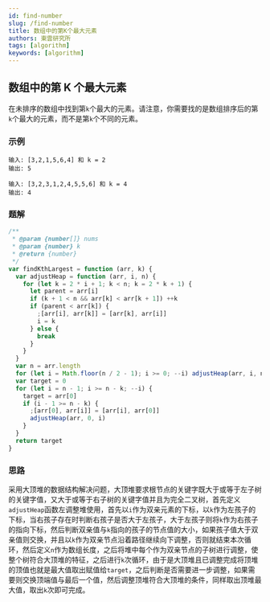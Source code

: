 ```yaml
---
id: find-number
slug: /find-number
title: 数组中的第K个最大元素
authors: 東雲研究所
tags: [algorithm]
keywords: [algorithm]
---
```


## 数组中的第 K 个最大元素

在未排序的数组中找到第`k`个最大的元素。请注意，你需要找的是数组排序后的第`k`个最大的元素，而不是第`k`个不同的元素。

### 示例

```
输入: [3,2,1,5,6,4] 和 k = 2
输出: 5
```

```
输入: [3,2,3,1,2,4,5,5,6] 和 k = 4
输出: 4
```

### 题解

```javascript
/**
 * @param {number[]} nums
 * @param {number} k
 * @return {number}
 */
var findKthLargest = function (arr, k) {
  var adjustHeap = function (arr, i, n) {
    for (let k = 2 * i + 1; k < n; k = 2 * k + 1) {
      let parent = arr[i]
      if (k + 1 < n && arr[k] < arr[k + 1]) ++k
      if (parent < arr[k]) {
        ;[arr[i], arr[k]] = [arr[k], arr[i]]
        i = k
      } else {
        break
      }
    }
  }
  var n = arr.length
  for (let i = Math.floor(n / 2 - 1); i >= 0; --i) adjustHeap(arr, i, n)
  var target = 0
  for (let i = n - 1; i >= n - k; --i) {
    target = arr[0]
    if (i - 1 >= n - k) {
      ;[arr[0], arr[i]] = [arr[i], arr[0]]
      adjustHeap(arr, 0, i)
    }
  }
  return target
}
```

### 思路

采用大顶堆的数据结构解决问题，大顶堆要求根节点的关键字既大于或等于左子树的关键字值，又大于或等于右子树的关键字值并且为完全二叉树，首先定义`adjustHeap`函数左调整堆使用，首先以`i`作为双亲元素的下标，以`k`作为左孩子的下标，当右孩子存在时判断右孩子是否大于左孩子，大于左孩子则将`k`作为右孩子的指向下标，然后判断双亲值与`k`指向的孩子的节点值的大小，如果孩子值大于双亲值则交换，并且以`k`作为双亲节点沿着路径继续向下调整，否则就结束本次循环，然后定义`n`作为数组长度，之后将堆中每个作为双亲节点的子树进行调整，使整个树符合大顶堆的特征，之后进行`k`次循环，由于是大顶堆且已调整完成将顶堆的顶值也就是最大值取出赋值给`target`，之后判断是否需要进一步调整，如果需要则交换顶端值与最后一个值，然后调整顶堆符合大顶堆的条件，同样取出顶堆最大值，取出`k`次即可完成。
